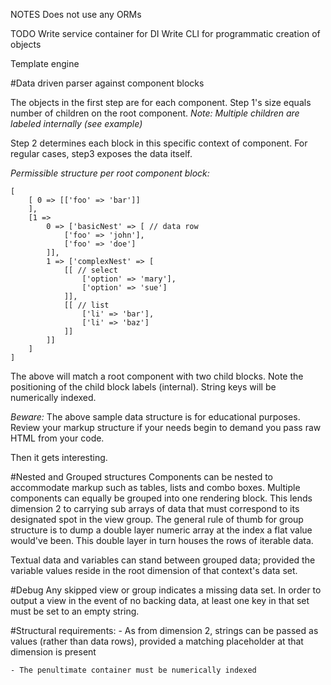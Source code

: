 NOTES
Does not use any ORMs

TODO
Write service container for DI
Write CLI for programmatic creation of objects

Template engine

#Data driven parser against component blocks

The objects in the first step are for each component. Step 1's size equals number of children on the root component.
*Note: Multiple children are labeled internally (see example)*

Step 2 determines each block in this specific context of component. For regular cases, step3 exposes the data itself. 

*Permissible structure per root component block:*

```
[
	[ 0 => [['foo' => 'bar']]
	],
	[1 => 
		0 => ['basicNest' => [ // data row
			['foo' => 'john'],
			['foo' => 'doe']
		]],
		1 => ['complexNest' => [
			[[ // select
				['option' => 'mary'],
				['option' => 'sue']
			]],
			[[ // list
				['li' => 'bar'],
				['li' => 'baz']
			]]
		]]
	]
]
```

The above will match a root component with two child blocks. Note the positioning of the child block labels (internal). String keys will be numerically indexed.

*Beware:* The above sample data structure is for educational purposes. Review your markup structure if your needs begin to demand you pass raw HTML from your code.

Then it gets interesting.


#Nested and Grouped structures
Components can be nested to accommodate markup such as tables, lists and combo boxes. Multiple components can equally be grouped into one rendering block. This lends dimension 2 to carrying sub arrays of data that must correspond to its designated spot in the view group.
The general rule of thumb for group structure is to dump a double layer numeric array at the index a flat value would've been. This double layer in turn houses the rows of iterable data.

Textual data and variables can stand between grouped data; provided the variable values reside in the root dimension of that context's data set.

#Debug
Any skipped view or group indicates a missing data set. In order to output a view in the event of no backing data, at least one key in that set must be set to an empty string.

#Structural requirements:
	- As from dimension 2, strings can be passed as values (rather than data rows), provided a matching placeholder at that dimension is present

	- The penultimate container must be numerically indexed